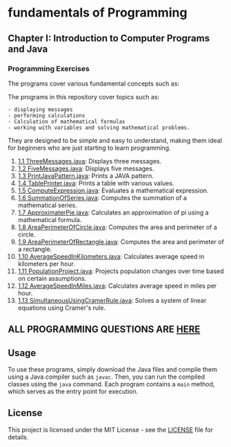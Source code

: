 # fundamentals of Programming

## Chapter I: Introduction to Computer Programs and Java

### Programming Exercises

The programs cover various fundamental concepts such as:

The programs in this repository cover topics such as:

    - displaying messages
    - performing calculations
    - Calculation of mathematical formulas
    - working with variables and solving mathematical problems.

They are designed to be simple and easy to understand, making them ideal for beginners who are just starting to learn programming.

1. [1.1 ThreeMessages.java](ThreeMessages.java): Displays three messages.
2. [1.2 FiveMessages.java](FiveMessages.java): Displays five messages.
3. [1.3 PrintJavaPattern.java](PrintJavaPattern.java): Prints a JAVA pattern.
4. [1.4 TablePrinter.java](TablePrinter.java): Prints a table with various values.
5. [1.5 ComputeExpression.java](ComputeExpression.java): Evaluates a mathematical expression.
6. [1.6 SummationOfSeries.java](SummationOfSeries.java): Computes the summation of a mathematical series.
7. [1.7 ApproximaterPie.java](ApproximaterPie.java): Calculates an approximation of pi using a mathematical formula.
8. [1.8 AreaPerimeterOfCircle.java](AreaPerimeterOfCircle.java): Computes the area and perimeter of a circle.
9. [1.9 AreaPerimeterOfRectangle.java](AreaPerimeterOfRectangle.java): Computes the area and perimeter of a rectangle.
10. [1.10 AverageSpeedInKilometers.java](AverageSpeedInKilometers.java): Calculates average speed in kilometers per hour.
11. [1.11 PopulationProject.java](PopulationProject.java): Projects population changes over time based on certain assumptions.
12. [1.12 AverageSpeedInMiles.java](AverageSpeedInMiles.java): Calculates average speed in miles per hour.
13. [1.13 SimultaneousUsingCramerRule.java](SimultaneousUsingCramerRule.java): Solves a system of linear equations using Cramer's rule.

## ALL PROGRAMMING QUESTIONS ARE [HERE](Resources/README.md)

## Usage

To use these programs, simply download the Java files and compile them using a Java compiler such as `javac`. Then, you can run the compiled classes using the `java` command. Each program contains a `main` method, which serves as the entry point for execution.

## License

This project is licensed under the MIT License - see the [LICENSE](../../../../LICENSE) file for details.
